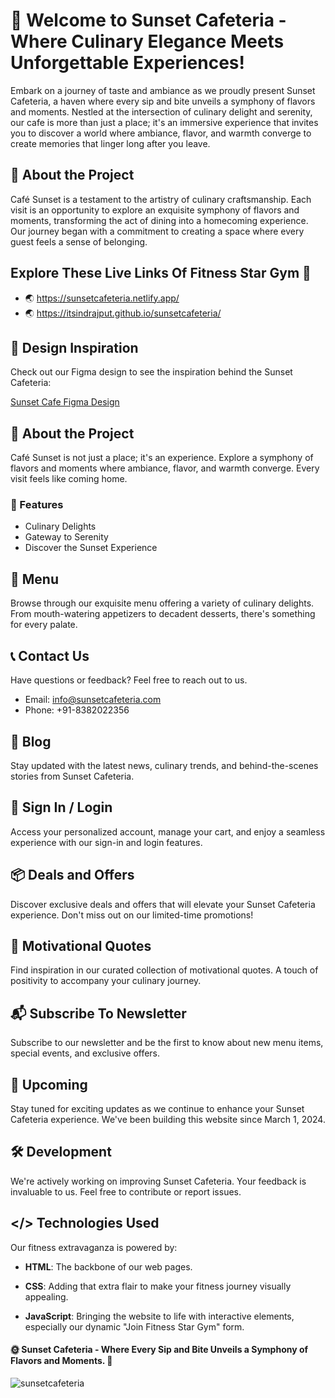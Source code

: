 # 🌅 Welcome to Sunset Cafeteria - Where Culinary Elegance Meets Unforgettable Experiences!

Embark on a journey of taste and ambiance as we proudly present Sunset Cafeteria, a haven where every sip and bite unveils a symphony of flavors and moments.
Nestled at the intersection of culinary delight and serenity, our cafe is more than just a place; it's an immersive experience that invites you to discover a world where ambiance, flavor,
and warmth converge to create memories that linger long after you leave.

## 🚀 About the Project

Café Sunset is a testament to the artistry of culinary craftsmanship. Each visit is an opportunity to explore an exquisite symphony of flavors and moments,
transforming the act of dining into a homecoming experience. Our journey began with a commitment to creating a space where every guest feels a sense of belonging.

## Explore These Live Links Of Fitness Star Gym 🎉

- 🌏 https://sunsetcafeteria.netlify.app/
- 🌏 https://itsindrajput.github.io/sunsetcafeteria/

## 🎨 Design Inspiration

Check out our Figma design to see the inspiration behind the Sunset Cafeteria:

[Sunset Cafe Figma Design](<https://www.figma.com/file/OEeJGA44EjmZADN82vdnzv/Sunset-(Copy)?type=design&node-id=804-2387&mode=design&t=wNh6aH2cjuvMBlJP-0>)

## 🚀 About the Project

Café Sunset is not just a place; it's an experience. Explore a symphony of flavors and moments where ambiance, flavor, and warmth converge. Every visit feels like coming home.

### 🌟 Features

- Culinary Delights
- Gateway to Serenity
- Discover the Sunset Experience

## 📜 Menu

Browse through our exquisite menu offering a variety of culinary delights. From mouth-watering appetizers to decadent desserts, there's something for every palate.

## 📞 Contact Us

Have questions or feedback? Feel free to reach out to us.

- Email: info@sunsetcafeteria.com
- Phone: +91-8382022356

## 📰 Blog

Stay updated with the latest news, culinary trends, and behind-the-scenes stories from Sunset Cafeteria.

## 🔐 Sign In / Login

Access your personalized account, manage your cart, and enjoy a seamless experience with our sign-in and login features.

## 📦 Deals and Offers

Discover exclusive deals and offers that will elevate your Sunset Cafeteria experience. Don't miss out on our limited-time promotions!

## 📝 Motivational Quotes

Find inspiration in our curated collection of motivational quotes. A touch of positivity to accompany your culinary journey.

## 📬 Subscribe To Newsletter

Subscribe to our newsletter and be the first to know about new menu items, special events, and exclusive offers.

## 📅 Upcoming

Stay tuned for exciting updates as we continue to enhance your Sunset Cafeteria experience. We've been building this website since March 1, 2024.

## 🛠️ Development

We're actively working on improving Sunset Cafeteria. Your feedback is invaluable to us. Feel free to contribute or report issues.

## </> Technologies Used

Our fitness extravaganza is powered by:

- **HTML**: The backbone of our web pages.
- **CSS**: Adding that extra flair to make your fitness journey visually appealing.

- **JavaScript**: Bringing the website to life with interactive elements, especially our dynamic "Join Fitness Star Gym" form.

#### 🌞 Sunset Cafeteria - Where Every Sip and Bite Unveils a Symphony of Flavors and Moments. 🌟

![sunsetcafeteria](https://github.com/itsindrajput/sunsetcafeteria/assets/70815899/569841f7-fc07-4091-bee8-8000646b0889)
